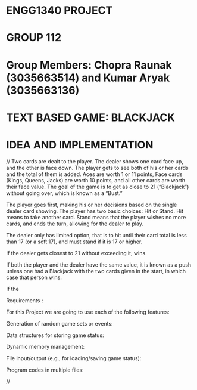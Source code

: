 # ENGG1340 PROJECT
 
# GROUP 112
# Group Members: Chopra Raunak (3035663514) and Kumar Aryak (3035663136)

# TEXT BASED GAME: BLACKJACK 

# IDEA AND IMPLEMENTATION

//
Two cards are dealt to the player. The dealer shows one card face up, and the other is face down. The player gets to see both of his or her cards and the total of them is added. Aces are worth 1 or 11 points, Face cards (Kings, Queens, Jacks) are worth 10 points, and all other cards are worth their face value. The goal of the game is to get as close to 21 (“Blackjack”) without going over, which is known as a “Bust.” 

The player goes first, making his or her decisions based on the single dealer card showing. The player has two basic choices: Hit or Stand. Hit means to take another card. Stand means that the player wishes no more cards, and ends the turn, allowing for the dealer to play.

The dealer only has limited option, that is to hit until their card total is less than 17 (or a soft 17), and must stand if it is 17 or higher. 

If the dealer gets closest to 21 without exceeding it, wins.

If both the player and the dealer have the same value, it is known as a push unless one had a Blackjack with the two cards given in the start, in which case that person wins.

If the 

Requirements :

For this Project we are going to use each of the following features:

Generation of random game sets or events:


Data structures for storing game status:

Dynamic memory management:
	
File input/output (e.g., for loading/saving game status):
	
Program codes in multiple files:
	







//
